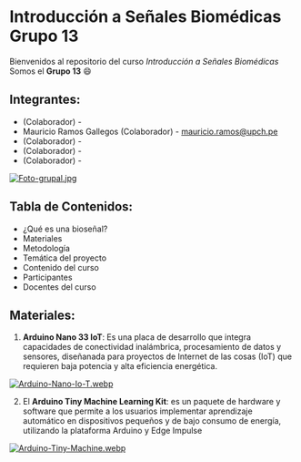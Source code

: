 # Introducción a Señales Biomédicas Grupo 13
Bienvenidos al repositorio del curso *Introducción a Señales Biomédicas*
Somos el **Grupo 13** :smile:

## Integrantes:
- (Colaborador) -
- Mauricio Ramos Gallegos (Colaborador) - mauricio.ramos@upch.pe
- (Colaborador) -
- (Colaborador) -
- (Colaborador) -

[![Foto-grupal.jpg](https://i.postimg.cc/1X1hnpw6/Foto-grupal.jpg)](https://postimg.cc/xJ5FBNsT)

## Tabla de Contenidos:
- ¿Qué es una bioseñal?
- Materiales
- Metodología
- Temática del proyecto
- Contenido del curso
- Participantes
- Docentes del curso

## Materiales:
1. **Arduino Nano 33 IoT**: Es una placa de desarrollo que integra capacidades de conectividad inalámbrica, procesamiento de datos y sensores, diseñanada para proyectos de Internet de las cosas (IoT) que requieren baja potencia y alta eficiencia energética.

[![Arduino-Nano-Io-T.webp](https://i.postimg.cc/GmCxXRWv/Arduino-Nano-Io-T.webp)](https://postimg.cc/HV6MLqsL)

2. El **Arduino Tiny Machine Learning Kit**: es un paquete de hardware y software que permite a los usuarios implementar aprendizaje automático en dispositivos pequeños y de bajo consumo de energía, utilizando la plataforma Arduino y Edge Impulse

[![Arduino-Tiny-Machine.webp](https://i.postimg.cc/7Zj9S7xY/Arduino-Tiny-Machine.webp)](https://postimg.cc/QFkc3F9R)